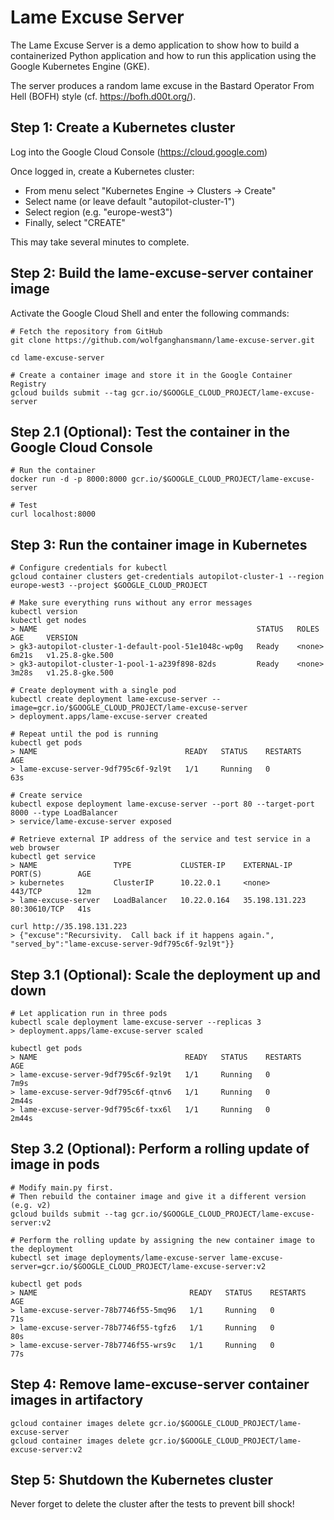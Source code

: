 # Lame Excuse Server

The Lame Excuse Server is a demo application to show how to build a containerized Python application and how to run this application using the Google Kubernetes Engine (GKE). 

The server produces a random lame excuse in the Bastard Operator From Hell (BOFH) style (cf. https://bofh.d00t.org/).

## Step 1: Create a Kubernetes cluster

Log into the Google Cloud Console (https://cloud.google.com)

Once logged in, create a Kubernetes cluster:
- From menu select "Kubernetes Engine -> Clusters -> Create"
- Select name (or leave default "autopilot-cluster-1")
- Select region (e.g. "europe-west3")
- Finally, select "CREATE"

This may take several minutes to complete.

## Step 2: Build the lame-excuse-server container image

Activate the Google Cloud Shell and enter the following commands:

```
# Fetch the repository from GitHub
git clone https://github.com/wolfganghansmann/lame-excuse-server.git

cd lame-excuse-server

# Create a container image and store it in the Google Container Registry
gcloud builds submit --tag gcr.io/$GOOGLE_CLOUD_PROJECT/lame-excuse-server
```

## Step 2.1 (Optional): Test the container in the Google Cloud Console

```
# Run the container
docker run -d -p 8000:8000 gcr.io/$GOOGLE_CLOUD_PROJECT/lame-excuse-server

# Test 
curl localhost:8000
```

## Step 3: Run the container image in Kubernetes

```
# Configure credentials for kubectl
gcloud container clusters get-credentials autopilot-cluster-1 --region europe-west3 --project $GOOGLE_CLOUD_PROJECT

# Make sure everything runs without any error messages
kubectl version
kubectl get nodes
> NAME                                                 STATUS   ROLES    AGE     VERSION
> gk3-autopilot-cluster-1-default-pool-51e1048c-wp0g   Ready    <none>   6m21s   v1.25.8-gke.500
> gk3-autopilot-cluster-1-pool-1-a239f898-82ds         Ready    <none>   3m28s   v1.25.8-gke.500

# Create deployment with a single pod
kubectl create deployment lame-excuse-server --image=gcr.io/$GOOGLE_CLOUD_PROJECT/lame-excuse-server
> deployment.apps/lame-excuse-server created

# Repeat until the pod is running
kubectl get pods
> NAME                                 READY   STATUS    RESTARTS   AGE
> lame-excuse-server-9df795c6f-9zl9t   1/1     Running   0          63s

# Create service
kubectl expose deployment lame-excuse-server --port 80 --target-port 8000 --type LoadBalancer
> service/lame-excuse-server exposed

# Retrieve external IP address of the service and test service in a web browser
kubectl get service
> NAME                 TYPE           CLUSTER-IP    EXTERNAL-IP      PORT(S)        AGE
> kubernetes           ClusterIP      10.22.0.1     <none>           443/TCP        12m
> lame-excuse-server   LoadBalancer   10.22.0.164   35.198.131.223   80:30610/TCP   41s

curl http://35.198.131.223
> {"excuse":"Recursivity.  Call back if it happens again.", "served_by":"lame-excuse-server-9df795c6f-9zl9t"}}
```

## Step 3.1 (Optional): Scale the deployment up and down

```
# Let application run in three pods
kubectl scale deployment lame-excuse-server --replicas 3
> deployment.apps/lame-excuse-server scaled

kubectl get pods
> NAME                                 READY   STATUS    RESTARTS   AGE
> lame-excuse-server-9df795c6f-9zl9t   1/1     Running   0          7m9s
> lame-excuse-server-9df795c6f-qtnv6   1/1     Running   0          2m44s
> lame-excuse-server-9df795c6f-txx6l   1/1     Running   0          2m44s
```

## Step 3.2 (Optional): Perform a rolling update of image in pods

```
# Modify main.py first.
# Then rebuild the container image and give it a different version (e.g. v2)
gcloud builds submit --tag gcr.io/$GOOGLE_CLOUD_PROJECT/lame-excuse-server:v2

# Perform the rolling update by assigning the new container image to the deployment
kubectl set image deployments/lame-excuse-server lame-excuse-server=gcr.io/$GOOGLE_CLOUD_PROJECT/lame-excuse-server:v2

kubectl get pods
> NAME                                  READY   STATUS    RESTARTS   AGE
> lame-excuse-server-78b7746f55-5mq96   1/1     Running   0          71s
> lame-excuse-server-78b7746f55-tgfz6   1/1     Running   0          80s
> lame-excuse-server-78b7746f55-wrs9c   1/1     Running   0          77s
```

## Step 4: Remove lame-excuse-server container images in artifactory 

```
gcloud container images delete gcr.io/$GOOGLE_CLOUD_PROJECT/lame-excuse-server
gcloud container images delete gcr.io/$GOOGLE_CLOUD_PROJECT/lame-excuse-server:v2
```

## Step 5: Shutdown the Kubernetes cluster

Never forget to delete the cluster after the tests to prevent bill shock!
